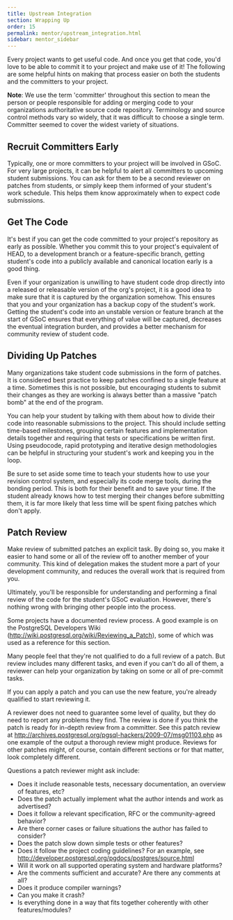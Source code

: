 ```yaml
---
title: Upstream Integration
section: Wrapping Up
order: 15
permalink: mentor/upstream_integration.html
sidebar: mentor_sidebar
---
```


Every project wants to get useful code. And once you get that code, you'd love to be able to commit it to your project and make use of it! The following are some helpful hints on making that process easier on both the students and the committers to your project.

**Note**: We use the term 'committer' throughout this section to mean the person or people responsible for adding or merging code to your organizations authoritative source code repository. Terminology and source control methods vary so widely, that it was difficult to choose a single term. Committer seemed to cover the widest variety of situations.


## Recruit Committers Early

Typically, one or more committers to your project will be involved in GSoC. For very large projects, it can be helpful to alert all committers to upcoming student submissions. You can ask for them to be a second reviewer on patches from students, or simply keep them informed of your student's work schedule. This helps them know approximately when to expect code submissions.


## Get The Code

It's best if you can get the code committed to your project's repository as early as possible. Whether you commit this to your project's equivalent of HEAD, to a development branch or a feature-specific branch, getting student's code into a publicly available and canonical location early is a good thing.

Even if your organization is unwilling to have student code drop directly into a released or releasable version of the org's project, it is a good idea to make sure that it is captured by the organization somehow. This ensures that you and your organization has a backup copy of the student's work. Getting the student's code into an unstable version or feature branch at the start of GSoC ensures that everything of value will be captured, decreases the eventual integration burden, and provides a better mechanism for community review of student code.


## Dividing Up Patches

Many organizations take student code submissions in the form of patches.  It is considered best practice to keep patches confined to a single feature at a time. Sometimes this is not possible, but encouraging students to submit their changes as they are working is always better than a massive "patch bomb" at the end of the program.

You can help your student by talking with them about how to divide their code into reasonable submissions to the project. This should include setting time-based milestones, grouping certain features and implementation details together and requiring that tests or specifications be written first. Using pseudocode, rapid prototyping and iterative design methodologies can be helpful in structuring your student's work and keeping you in the loop.

Be sure to set aside some time to teach your students how to use your revision control system, and especially its code merge tools, during the bonding period. This is both for their benefit and to save your time. If the student already knows how to test merging their changes before submitting them, it is far more likely that less time will be spent fixing patches which don't apply.

 


## Patch Review

Make review of submitted patches an explicit task. By doing so, you make it easier to hand some or all of the review off to another member of your community. This kind of delegation makes the student more a part of your development community, and reduces the overall work that is required from you.

Ultimately, you'll be responsible for understanding and performing a final review of the code for the student's GSoC evaluation. However, there's nothing wrong with bringing other people into the process.

Some projects have a documented review process. A good example is on the PostgreSQL Developers Wiki (http://wiki.postgresql.org/wiki/Reviewing_a_Patch), some of which was used as a reference for this section.

Many people feel that they're not qualified to do a full review of a patch. But review includes many different tasks, and even if you can't do all of them, a reviewer can help your organization by taking on some or all of pre-commit tasks.

If you can apply a patch and you can use the new feature, you're already qualified to start reviewing it.

A reviewer does not need to guarantee some level of quality, but they do need to report any problems they find. The review is done if you think the patch is ready for in-depth review from a committer. See this patch review at http://archives.postgresql.org/pgsql-hackers/2009-07/msg01103.php as one example of the output a thorough review might produce. Reviews for other patches might, of course, contain different sections or for that matter, look completely different.

Questions a patch reviewer might ask include:



*   Does it include reasonable tests, necessary documentation, an overview of features, etc?
*   Does the patch actually implement what the author intends and work as advertised?
*   Does it follow a relevant specification, RFC or the community-agreed behavior?
*   Are there corner cases or failure situations the author has failed to consider?
*   Does the patch slow down simple tests or other features?
*   Does it follow the project coding guidelines? For an example, see http://developer.postgresql.org/pgdocs/postgres/source.html
*   Will it work on all supported operating system and hardware platforms?
*   Are the comments sufficient and accurate? Are there any comments at all?
*   Does it produce compiler warnings?
*   Can you make it crash?
*   Is everything done in a way that fits together coherently with other features/modules?


